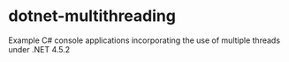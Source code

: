 # dotnet-multithreading
Example C# console applications incorporating the use of multiple threads under .NET 4.5.2
